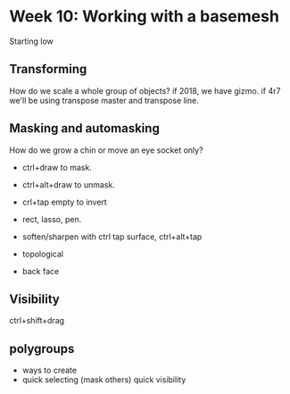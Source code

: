 # Week 10: Working with a basemesh

Starting low

## Transforming

How do we scale a whole group of objects? if 2018, we have gizmo. if 4r7 we'll be using transpose master and transpose line. 

## Masking and automasking

How do we grow a chin or move an eye socket only?  
 
 * ctrl+draw to mask.  
 * ctrl+alt+draw to unmask. 
 * crl+tap empty to invert
 * rect, lasso, pen.
 * soften/sharpen with ctrl tap surface, ctrl+alt+tap

 * topological
 * back face

## Visibility
ctrl+shift+drag

## polygroups

* ways to create
* quick selecting (mask others)
quick visibility
